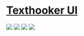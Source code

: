 # [Texthooker UI](https://github.com/Renji-XD/texthooker-ui)

![](https://img.shields.io/github/license/Renji-XD/texthooker-ui?style=flat-square) ![](https://img.shields.io/github/last-commit/scillidan/texthooker-ui/main?label=last%20commit%20(fork)&style=flat-square) ![](https://img.shields.io/badge/GitHub%20Pages-121013?logo=github&logoColor=white) ![](https://img.shields.io/badge/Vercel-black?style=flat&logo=Vercel&logoColor=white)